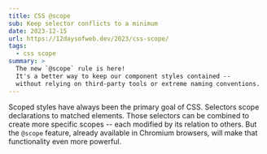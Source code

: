 ```yaml
---
title: CSS @scope
sub: Keep selector conflicts to a minimum
date: 2023-12-15
url: https://12daysofweb.dev/2023/css-scope/
tags:
  - css scope
summary: >
  The new `@scope` rule is here!
  It's a better way to keep our component styles contained --
  without relying on third-party tools or extreme naming conventions.
---
```


Scoped styles have always been the primary goal of CSS.
Selectors scope declarations to matched elements.
Those selectors can be combined to create more specific scopes --
each modified by its relation to others.
But the `@scope` feature,
already available in Chromium browsers,
will make that functionality even more powerful.
